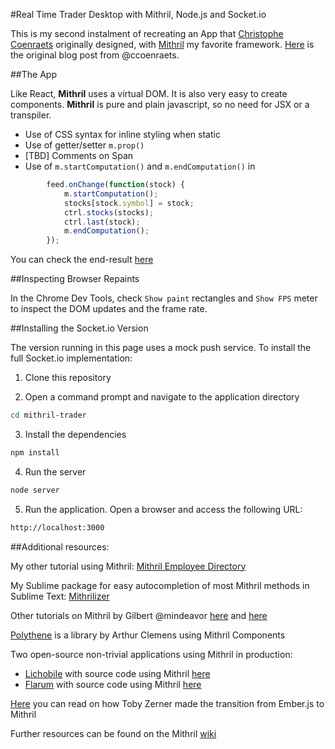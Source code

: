 #Real Time Trader Desktop with Mithril, Node.js and Socket.io

This is my second instalment of recreating an App that [Christophe Coenraets](http://coenraets.org/blog/) originally designed, with [Mithril](http://mithril.js.org/) my favorite framework.
[Here](http://coenraets.org/blog/2015/03/real-time-trader-desktop-with-react-node-js-and-socket-io/) is the original blog post from @ccoenraets.

##The App

Like React, **Mithril** uses a virtual DOM. It is also very easy to create components. 
**Mithril** is pure and plain javascript, so no need for JSX or a transpiler.
- Use of CSS syntax for inline styling when static
- Use of getter/setter `m.prop()`
- [TBD] Comments on Span
- Use of `m.startComputation()` and `m.endComputation()` in
```javascript
		feed.onChange(function(stock) {
			m.startComputation();
			stocks[stock.symbol] = stock;
			ctrl.stocks(stocks);
			ctrl.last(stock);
			m.endComputation();
		});
```
You can check the end-result [here](http://bondifrench.github.io/mithril-trader/)

##Inspecting Browser Repaints

In the Chrome Dev Tools, check `Show paint` rectangles and `Show FPS` meter to inspect the DOM updates and the frame rate.

##Installing the Socket.io Version

The version running in this page uses a mock push service. To install the full Socket.io implementation:

1. Clone this repository

2. Open a command prompt and navigate to the application directory
```bash
cd mithril-trader
```
3. Install the dependencies
```bash
npm install
```
4. Run the server
```bash
node server
```
5. Run the application. Open a browser and access the following URL:
```bash
http://localhost:3000
```

##Additional resources:

My other tutorial using Mithril: [Mithril Employee Directory](https://github.com/Bondifrench/mithril-employee-directory) 

My Sublime package for easy autocompletion of most Mithril methods in Sublime Text: [Mithrilizer](https://github.com/Bondifrench/Mithrilizer)

Other tutorials on Mithril by Gilbert @mindeavor [here](http://gilbert.ghost.io/mithril-js-tutorial-1/) and [here](http://gilbert.ghost.io/mithril-js-tutorial-2/)

[Polythene](http://polythene.js.org/#polythene) is a library by Arthur Clemens using Mithril Components

Two open-source non-trivial applications using Mithril in production:
- [Lichobile](https://github.com/veloce/lichobile) with source code using Mithril [here](https://github.com/veloce/lichobile/tree/2.3.x/project/src/js)
- [Flarum](http://flarum.org/) with source code using Mithril [here](https://github.com/flarum/core/tree/master/js)

[Here](http://tobyzerner.com/mithril/) you can read on how Toby Zerner made the transition from Ember.js to Mithril

Further resources can be found on the Mithril [wiki](https://github.com/lhorie/mithril.js/wiki)